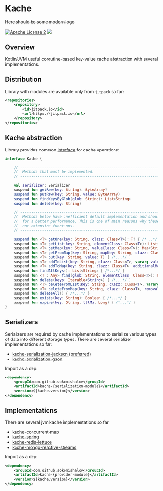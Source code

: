 Kache
========
~~Here should be some modern logo~~

[![Apache License 2](https://img.shields.io/badge/license-ASF2-blue.svg)](https://www.apache.org/licenses/LICENSE-2.0.txt)
[![](https://jitpack.io/v/sokomishalov/kache.svg)](https://jitpack.io/#sokomishalov/kache)


## Overview
Kotlin/JVM useful coroutine-based key-value cache abstraction with several implementations.

## Distribution
Library with modules are available only from `jitpack` so far:
```xml
<repositories>
    <repository>
        <id>jitpack.io</id>
        <url>https://jitpack.io</url>
    </repository>
</repositories>
```

## Kache abstraction
Library provides common [interface](./kache-core/src/main/kotlin/ru/sokomishalov/kache/core/Kache.kt) for cache operations:
```kotlin
interface Kache {

    // -----------------------------------------------------------------------------------//
    //  Methods that must be implemented.                                                 //
    // -----------------------------------------------------------------------------------//

    val serializer: Serializer
    suspend fun getRaw(key: String): ByteArray?
    suspend fun putRaw(key: String, value: ByteArray)
    suspend fun findKeysByGlob(glob: String): List<String>
    suspend fun delete(key: String)

    // -------------------------------------------------------------------------------------//
    //  Methods below have inefficient default implementation and should be overridden      // 
    //  for a better performance. This is one of main reasons why these methods are         //
    //  not extension functions.                                                            //
    // -------------------------------------------------------------------------------------//

    suspend fun <T> getOne(key: String, clazz: Class<T>): T? { /*...*/ }
    suspend fun <T> getList(key: String, elementClass: Class<T>): List<T> { /*...*/ }
    suspend fun <T> getMap(key: String, valueClass: Class<T>): Map<String, T> { /*...*/ }
    suspend fun <T> getFromMap(key: String, mapKey: String, clazz: Class<T>): T? { /*...*/ }
    suspend fun <T> put(key: String, value: T) { /*...*/ }
    suspend fun <T> addToList(key: String, clazz: Class<T>, vararg values: T): List<T> { /*...*/ }
    suspend fun <T> addToMap(key: String, clazz: Class<T>, additionalMap: Map<String, T>): Map<String, T> { /*...*/ }
    suspend fun findAllKeys(): List<String> { /*...*/ }
    suspend fun <T : Any> find(glob: String, elementClass: Class<T>): List<T> { /*...*/ }
    suspend fun delete(keys: Iterable<String>) { /*...*/ }
    suspend fun <T> deleteFromList(key: String, clazz: Class<T>, vararg values: T): List<T> { /*...*/ }
    suspend fun <T> deleteFromMap(key: String, clazz: Class<T>, removalMap: Map<String, T>): Map<String, T> { /*...*/ }
    suspend fun deleteAll() { /*...*/ }
    suspend fun exists(key: String): Boolean { /*...*/ }
    suspend fun expire(key: String, ttlMs: Long) { /*...*/ }
}
```

## Serializers
Serializers are required by cache implementations to serialize various types of data into different 
storage types. There are several serializer implementations so far:
- [kache-serialization-jackson (preferred)](./serializers/kache-serialization-jackson/src/main/kotlin/ru/sokomishalov/kache/serialization/JacksonSerializer.kt)
- [kache-serialization-gson](./serializers/kache-serialization-gson/src/main/kotlin/ru/sokomishalov/kache/serialization/GsonSerializer.kt)

Import as a dep:
```xml
<dependency>
    <groupId>com.github.sokomishalov</groupId>
    <artifactId>kache-{serialization-module}</artifactId>
    <version>${kache.version}</version>
</dependency>
```

## Implementations
There are several jvm kache implementations so far
- [kache-concurrent-map](./providers/kache-concurrent-map/src/main/kotlin/ru/sokomishalov/kache/provider/ConcurrentMapKache.kt)
- [kache-spring](./providers/kache-spring/src/main/kotlin/ru/sokomishalov/kache/provider/SpringKache.kt)
- [kache-redis-lettuce](./providers/redis/kache-redis-lettuce/src/main/kotlin/ru/sokomishalov/kache/provider/RedisLettuceKache.kt)
- [kache-mongo-reactive-streams](./providers/mongo/kache-mongo-reactive-streams/src/main/kotlin/ru/sokomishalov/kache/provider/MongoReactiveStreamsKache.kt)

Import as a dep:
```xml
<dependency>
    <groupId>com.github.sokomishalov</groupId>
    <artifactId>kache-{provider-module}</artifactId>
    <version>${kache.version}</version>
</dependency>
```